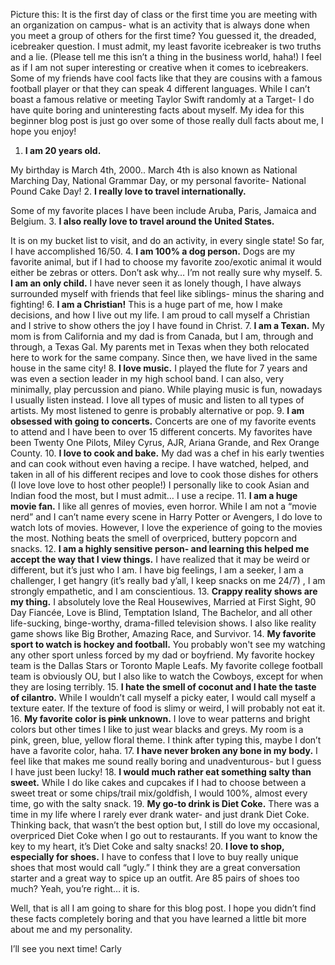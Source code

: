 Picture this: It is the first day of class or the first time you are meeting with an organization on campus- what is an activity that is always done when you meet a group of others for the first time? You guessed it, the dreaded, icebreaker question. I must admit, my least favorite icebreaker is two truths and a lie. (Please tell me this isn’t a thing in the business world, haha!) I feel as if I am not super interesting or creative when it comes to icebreakers. Some of my friends have cool facts like that they are cousins with a famous football player or that they can speak 4 different languages. While I can’t boast a famous relative or meeting Taylor Swift randomly at a Target- I do have quite boring and uninteresting facts about myself. My idea for this beginner blog post is just go over some of those really dull facts about me, I hope you enjoy!

1.	**I am 20 years old.** 

My birthday is March 4th, 2000.. March 4th is also known as National Marching Day, National Grammar Day, or my personal favorite- National Pound Cake Day!
2.	**I really love to travel internationally.** 

Some of my favorite places I have been include Aruba, Paris, Jamaica and Belgium. 
3.	**I also really love to travel around the United States.** 

It is on my bucket list to visit, and do an activity, in every single state! So far, I have accomplished 16/50.
4.	**I am 100% a dog person.** 
Dogs are my favorite animal, but if I had to choose my favorite zoo/exotic animal it would either be zebras or otters. Don’t ask why… I’m not really sure why myself. 
5.	**I am an only child.** I have never seen it as lonely though, I have always surrounded myself with friends that feel like siblings- minus the sharing and fighting!
6.	**I am a Christian!** This is a huge part of me, how I make decisions, and how I live out my life. I am proud to call myself a Christian and I strive to show others the joy I have found in Christ.
7.	**I am a Texan.** My mom is from California and my dad is from Canada, but I am, through and through, a Texas Gal. My parents met in Texas when they both relocated here to work for the same company. Since then, we have lived in the same house in the same city!
8. **I love music.** I played the flute for 7 years and was even a section leader in my high school band. I can also, very minimally, play percussion and piano. While playing music is fun, nowadays I usually listen instead. I love all types of music and listen to all types of artists. My most listened to genre is probably alternative or pop.
9.	**I am obsessed with going to concerts.** Concerts are one of my favorite events to attend and I have been to over 15 different concerts. My favorites have been Twenty One Pilots, Miley Cyrus, AJR, Ariana Grande, and Rex Orange County. 
10.	 **I love to cook and bake.** My dad was a chef in his early twenties and can cook without even having a recipe. I have watched, helped, and taken in all of his different recipes and love to cook those dishes for others (I love love love to host other people!) I personally like to cook Asian and Indian food the most, but I must admit… I use a recipe. 
11.	**I am a huge movie fan.** I like all genres of movies, even horror. While I am not a “movie nerd” and I can’t name every scene in Harry Potter or Avengers, I do love to watch lots of movies. However, I love the experience of going to the movies the most. Nothing beats the smell of overpriced, buttery popcorn and snacks. 
12.	**I am a highly sensitive person- and learning this helped me accept the way that I view things.** I have realized that it may be weird or different, but it’s just who I am. I have big feelings, I am a seeker, I am a challenger, I get hangry (it’s really bad y’all, I keep snacks on me 24/7) , I am strongly empathetic, and I am conscientious. 
13.	**Crappy reality shows are my thing.** I absolutely love the Real Housewives, Married at First Sight, 90 Day Fiancée, Love is Blind, Temptation Island, The Bachelor, and all other life-sucking, binge-worthy, drama-filled television shows. I also like reality game shows like Big Brother, Amazing Race, and Survivor. 
14.	**My favorite sport to watch is hockey and football.** You probably won't see my watching any other sport unless forced by my dad or boyfriend. My favorite hockey team is the Dallas Stars or Toronto Maple Leafs. My favorite college football team is obviously OU, but I also like to watch the Cowboys, except for when they are losing terribly. 
15.	 **I hate the smell of coconut and I hate the taste of cilantro.** While I wouldn’t call myself a picky eater, I would call myself a texture eater. If the texture of food is slimy or weird, I will probably not eat it. 
16.	**My favorite color is ~~pink~~ unknown.** I love to wear patterns and bright colors but other times I like to just wear blacks and greys. My room is a pink, green, blue, yellow floral theme. I think after typing this, maybe I don’t have a favorite color, haha.
17.	**I have never broken any bone in my body.** I feel like that makes me sound really boring and unadventurous- but I guess I have just been lucky!
18.	**I would much rather eat something salty than sweet.** While I do like cakes and cupcakes if I had to choose between a sweet treat or some chips/trail mix/goldfish, I would 100%, almost every time, go with the salty snack. 
19.	**My go-to drink is Diet Coke.** There was a time in my life where I rarely ever drank water- and just drank Diet Coke. Thinking back, that wasn’t the best option but, I still do love my occasional, overpriced Diet Coke when I go out to restaurants. If you want to know the key to my heart, it’s Diet Coke and salty snacks!
20.	**I love to shop, especially for shoes.** I have to confess that I love to buy really unique shoes that most would call “ugly.” I think they are a great conversation starter and a great way to spice up an outfit. Are 85 pairs of shoes too much? Yeah, you’re right… it is. 

Well, that is all I am going to share for this blog post. I hope you didn’t find these facts completely boring and that you have learned a little bit more about me and my personality.

I’ll see you next time!
Carly 

